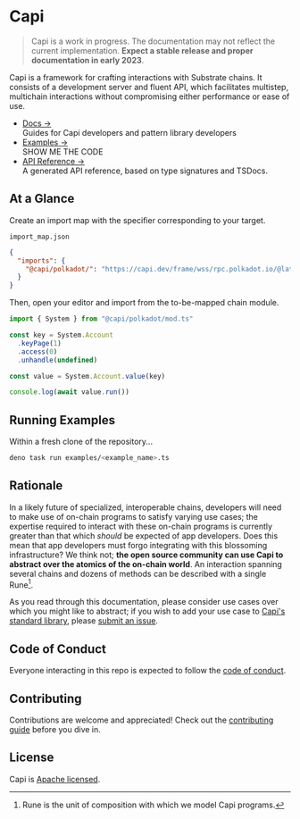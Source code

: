 # Capi

> Capi is a work in progress. The documentation may not reflect the current
> implementation. **Expect a stable release and proper documentation in early
> 2023**.

Capi is a framework for crafting interactions with Substrate chains. It consists
of a development server and fluent API, which facilitates multistep, multichain
interactions without compromising either performance or ease of use.

- [Docs &rarr;](https://docs.capi.dev)<br />Guides for Capi developers and
  pattern library developers
- [Examples &rarr;](./examples)<br />SHOW ME THE CODE
- [API Reference &rarr;](https://deno.land/x/capi/mod.ts)<br />A generated API
  reference, based on type signatures and TSDocs.

## At a Glance

Create an import map with the specifier corresponding to your target.

`import_map.json`

```json
{
  "imports": {
    "@capi/polkadot/": "https://capi.dev/frame/wss/rpc.polkadot.io/@latest/"
  }
}
```

Then, open your editor and import from the to-be-mapped chain module.

```ts
import { System } from "@capi/polkadot/mod.ts"

const key = System.Account
  .keyPage(1)
  .access(0)
  .unhandle(undefined)

const value = System.Account.value(key)

console.log(await value.run())
```

## Running Examples

Within a fresh clone of the repository...

<!-- TODO: track https://github.com/denoland/dotland/issues/2650#issuecomment-1437015262 -->

```sh
deno task run examples/<example_name>.ts
```

## Rationale

In a likely future of specialized, interoperable chains, developers will need to
make use of on-chain programs to satisfy varying use cases; the expertise
required to interact with these on-chain programs is currently greater than that
which _should_ be expected of app developers. Does this mean that app developers
must forgo integrating with this blossoming infrastructure? We think not; **the
open source community can use Capi to abstract over the atomics of the on-chain
world**. An interaction spanning several chains and dozens of methods can be
described with a single Rune[^1].

As you read through this documentation, please consider use cases over which you
might like to abstract; if you wish to add your use case to
[Capi's standard library](patterns), please
[submit an issue](https://github.com/paritytech/capi/issues/new?title=pattern%20idea:%20).

## Code of Conduct

Everyone interacting in this repo is expected to follow the
[code of conduct](CODE_OF_CONDUCT.md).

## Contributing

Contributions are welcome and appreciated! Check out the
[contributing guide](CONTRIBUTING.md) before you dive in.

## License

Capi is [Apache licensed](LICENSE).

[^1]: Rune is the unit of composition with which we model Capi programs.
